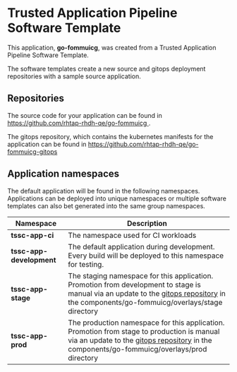 # Trusted Application Pipeline Software Template

This application, **go-fommuicg**, was created from a Trusted Application Pipeline Software Template.

The software templates create a new source and gitops deployment repositories with a sample source application. 

## Repositories

The source code for your application can be found in [https://github.com/rhtap-rhdh-qe/go-fommuicg ](https://github.com/rhtap-rhdh-qe/go-fommuicg ).
 
The gitops repository, which contains the kubernetes manifests for the application can be found in 
[https://github.com/rhtap-rhdh-qe/go-fommuicg-gitops ](https://github.com/rhtap-rhdh-qe/go-fommuicg-gitops ) 

## Application namespaces 

The default application will be found in the following namespaces. Applications can be deployed into unique namespaces or multiple software templates can also bet generated into the same group namespaces.  

|  Namespace   |  Description   |  
| -------- | -------- |
| **tssc-app-ci** | The namespace used for CI workloads |
| **tssc-app-development** | The default application during development. Every build will be deployed to this namespace for testing. |
| **tssc-app-stage** | The staging namespace for this application. Promotion from development to stage is manual via an update to the [gitops repository](https://github.com/rhtap-rhdh-qe/go-fommuicg-gitops ) in the components/go-fommuicg/overlays/stage directory |
| **tssc-app-prod** | The production namespace for this application. Promotion from stage to production is manual via an update to the [gitops repository](https://github.com/rhtap-rhdh-qe/go-fommuicg-gitops ) in the components/go-fommuicg/overlays/prod directory |